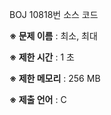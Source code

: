 BOJ 10818번 소스 코드

<b>※ 문제 이름</b> : 최소, 최대

<b>※ 제한 시간</b> : 1 초

<b>※ 제한 메모리</b> : 256 MB

<b>※ 제출 언어</b> : C
